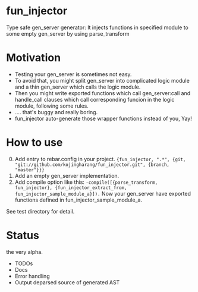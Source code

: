 fun_injector
======
Type safe gen_server generator: It injects functions in specified module to some empty gen_server by using parse_transform

Motivation
======
- Testing your gen_server is sometimes not easy.
- To avoid that, you might split gen_server into complicated logic module and a thin gen_server which calls the logic module.
- Then you might write exported functions which call gen_server:call and handle_call clauses which call corresponding funcion in the logic module, following some rules.
- .... that's buggy and really boring.
- fun_injector auto-generate those wrapper functions instead of you, Yay!

How to use
======
0. Add entry to rebar.config in your project.
          ```
          {fun_injector, ".*", {git, "git://github.com/kojingharang/fun_injector.git", {branch, "master"}}}
          ```
2. Add an empty gen_server implementation.
3. Add compile option like this:
          ```
          -compile([{parse_transform, fun_injector},
                    {fun_injector_extract_from, fun_injector_sample_module_a}]).
          ```
Now your gen_server have exported functions defined in fun_injector_sample_module_a.

See test directory for detail.


Status
======
the very alpha.

- TODOs
 - Docs
 - Error handling
 - Output deparsed source of generated AST
